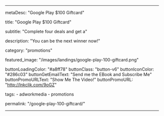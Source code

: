 ---

metaDesc: "Google Play $100 Giftcard"

title: "Google Play $100 Giftcard"

subtitle: "Complete four deals and get a"

description: "You can be the next winner now!"

category: "promotions"

featured_image: "/images/landings/google-play-100-giftcard.png"

buttonLoadingColor: "#a8ff78"
buttonClass: "button-v6"
buttonIconColor: "#286c03"
buttonGetEmailText: "Send me the EBook and Subscribe Me"
buttonPromoURLText: "Show Me The Video!"
buttonPromoURL: "http://lnkclik.com/9oGZ"

tags: 
    - adworkmedia
    - promotions

permalink: "/google-play-100-giftcard/"

---